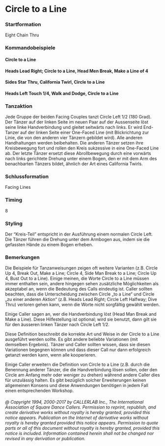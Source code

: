 
# Circle to a Line

### Startformation

Eight Chain Thru

### Kommandobeispiele

#### Circle to a Line
#### Heads Lead Right; Circle to a Line, Head Men Break, Make a Line of 4
#### Sides Star Thru, California Twirl, Circle to a Line
#### Heads Left Touch 1/4, Walk and Dodge, Circle to a Line

### Tanzaktion

Jede Gruppe der beiden Facing Couples tanzt Circle Left 1/2 (180 Grad). Der Tänzer auf der linken Seite im neuen Paar auf der Aussenseite löst seine linke Handverbindung und gleitet seitwärts nach links. Er wird End-Tanzer auf der linken Seite einer One-Faced Line (mit Blickrichtung zur Linie, die von den anderen vier Tänzern gebildet wird). Alle anderen Handhaltungen werden beibehalten. Die anderen Tänzer setzen ihre Kreisbewegung fort und rollen den Kreis sukzessive in eine One-Faced Line ab. Der letzte Tänzer ersetzt diese Abrollbewegung durch eine vorwärts nach links gerichtete Drehung unter einem Bogen, den er mit dem Arm des benachbarten Tänzers bildet, ähnlich der Art eines California Twirls.

### Schlussformation

Facing Lines

### Timing

8

### Styling

Der “Kreis-Teil” entspricht in der Ausführung einem normalen Circle Left. 
Die Tänzer führen die Drehung unter dem Armbogen aus, 
indem sie die gefassten Hände zu einem Bogen erheben.

### Bemerkungen
 
Die Beispiele für Tanzanweisungen zeigen oft weitere Varianten (z.B. Circle Up 4, Break Out, Make a Line; Circle 4, Side Man Break to a Line; Circle Up 4, Bust Out to a Line). Einige meinen, die Worte Circle to a Line müssen immer enthalten sein, andere hingegen sehen zusätzliche Möglichkeiten als akzeptabel an, wenn die Bedeutung des Calls eindeutig ist. Caller sollten beachten, dass die Unterscheidung zwischen Circle „to a Line“ und Circle „zu einer anderen Aktion“ (z.B. Heads Lead Right; Circle Left Halfway; Dive Thru) verloren gehen kann, wenn die Worte nicht sorgfältig gewählt werden.

Einige Caller sagen an, wer die Handverbindung löst (Head Man Break and Make a Line). Diese Hilfestellung ist optional; wird sie benutzt, dann gilt sie für den äusseren linken Tänzer nach Circle Left 1/2.

Diese Definition beschreibt die korrekte Art und Weise in der Circle to a Line ausgeführt werden sollte. Es gibt andere beliebte Variationen (mit demselben Ergebnis). Tänzer und Caller sollten wissen, dass sie diesen Variationen begegnen können und dass dieser Call nur dann erfolgreich getanzt werden kann, wenn alle kooperieren.

Einige Caller erweitern die Definition von Circle to a Line (z.B. durch die Benennung anderer Tänzer, die die Handverbindung lösen sollen, oder den Circle am Anfang mehr oder weniger zu drehen) während andere Caller dies für unzulässig halten. Es gibt bezüglich solcher Erweiterungen keinen allgemeinen Konsens und diese Anwendungen benötigen in jedem Fall einen entsprechenden Workshop.

###### @ Copyright 1994, 2000-2017 by CALLERLAB Inc., The International Association of Square Dance Callers. Permission to reprint, republish, and create derivative works without royalty is hereby granted, provided this notice appears. Publication on the Internet of derivative works without royalty is hereby granted provided this notice appears. Permission to quote parts or all of this document without royalty is hereby granted, provided this notice is included. Information contained herein shall not be changed nor revised in any derivation or publication.
